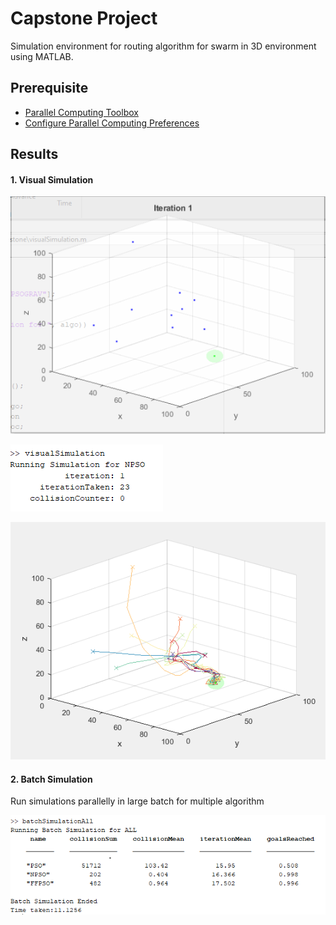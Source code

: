 # Capstone Project

Simulation environment for routing algorithm for swarm in 3D environment using MATLAB.

## Prerequisite
- [Parallel Computing Toolbox](https://www.mathworks.com/products/parallel-computing.html)
- [Configure Parallel Computing Preferences](https://www.mathworks.com/help/parallel-computing/parallel-preferences.html)

## Results

#### 1. Visual Simulation
![alt text](https://github.com/kokchuan-kc/capstone/blob/master/img/simulation.gif)

![alt text](https://github.com/kokchuan-kc/capstone/blob/master/img/simulation.PNG)

![alt text](https://github.com/kokchuan-kc/capstone/blob/master/img/flightpath.png)

#### 2. Batch Simulation
Run simulations parallelly in large batch for multiple algorithm

![alt text](https://github.com/kokchuan-kc/capstone/blob/master/img/batchsimulation.PNG)
